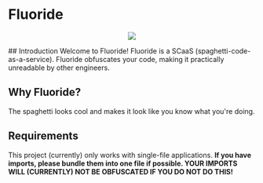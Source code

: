 # Fluoride
<p align="center">
  <img src="https://images.squarespace-cdn.com/content/v1/5c56c1a72727be06d1b7bc50/1560250431488-DCJ1GO3DLC7H4AZZUCD6/service-fluoride-treatments.png)">
</p>
## Introduction
Welcome to Fluoride! Fluoride is a SCaaS (spaghetti-code-as-a-service).
Fluoride obfuscates your code, making it practically unreadable by other engineers.

## Why Fluoride?
The spaghetti looks cool and makes it look like you know what you're doing.

## Requirements
This project (currently) only works with single-file applications.
**If you have imports, please bundle them into one file if possible. YOUR IMPORTS WILL (CURRENTLY) NOT BE OBFUSCATED
IF YOU DO NOT DO THIS!**
